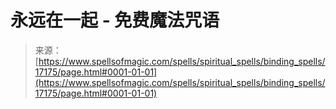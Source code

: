 <!--yml

category: 未分类

date: 2024-06-12 18:58:06

-->

# 永远在一起 - 免费魔法咒语

> 来源：[https://www.spellsofmagic.com/spells/spiritual_spells/binding_spells/17175/page.html#0001-01-01](https://www.spellsofmagic.com/spells/spiritual_spells/binding_spells/17175/page.html#0001-01-01)
